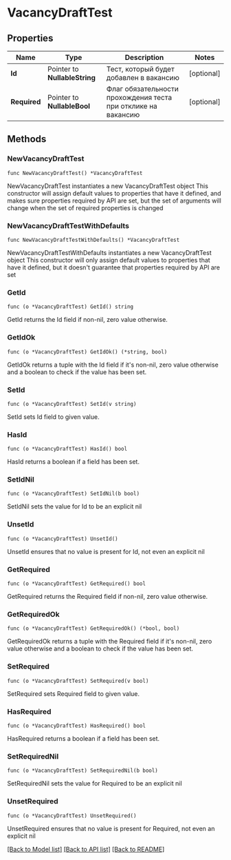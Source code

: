 # VacancyDraftTest

## Properties

Name | Type | Description | Notes
------------ | ------------- | ------------- | -------------
**Id** | Pointer to **NullableString** | Тест, который будет добавлен в вакансию | [optional] 
**Required** | Pointer to **NullableBool** | Флаг обязательности прохождения теста при отклике на вакансию | [optional] 

## Methods

### NewVacancyDraftTest

`func NewVacancyDraftTest() *VacancyDraftTest`

NewVacancyDraftTest instantiates a new VacancyDraftTest object
This constructor will assign default values to properties that have it defined,
and makes sure properties required by API are set, but the set of arguments
will change when the set of required properties is changed

### NewVacancyDraftTestWithDefaults

`func NewVacancyDraftTestWithDefaults() *VacancyDraftTest`

NewVacancyDraftTestWithDefaults instantiates a new VacancyDraftTest object
This constructor will only assign default values to properties that have it defined,
but it doesn't guarantee that properties required by API are set

### GetId

`func (o *VacancyDraftTest) GetId() string`

GetId returns the Id field if non-nil, zero value otherwise.

### GetIdOk

`func (o *VacancyDraftTest) GetIdOk() (*string, bool)`

GetIdOk returns a tuple with the Id field if it's non-nil, zero value otherwise
and a boolean to check if the value has been set.

### SetId

`func (o *VacancyDraftTest) SetId(v string)`

SetId sets Id field to given value.

### HasId

`func (o *VacancyDraftTest) HasId() bool`

HasId returns a boolean if a field has been set.

### SetIdNil

`func (o *VacancyDraftTest) SetIdNil(b bool)`

 SetIdNil sets the value for Id to be an explicit nil

### UnsetId
`func (o *VacancyDraftTest) UnsetId()`

UnsetId ensures that no value is present for Id, not even an explicit nil
### GetRequired

`func (o *VacancyDraftTest) GetRequired() bool`

GetRequired returns the Required field if non-nil, zero value otherwise.

### GetRequiredOk

`func (o *VacancyDraftTest) GetRequiredOk() (*bool, bool)`

GetRequiredOk returns a tuple with the Required field if it's non-nil, zero value otherwise
and a boolean to check if the value has been set.

### SetRequired

`func (o *VacancyDraftTest) SetRequired(v bool)`

SetRequired sets Required field to given value.

### HasRequired

`func (o *VacancyDraftTest) HasRequired() bool`

HasRequired returns a boolean if a field has been set.

### SetRequiredNil

`func (o *VacancyDraftTest) SetRequiredNil(b bool)`

 SetRequiredNil sets the value for Required to be an explicit nil

### UnsetRequired
`func (o *VacancyDraftTest) UnsetRequired()`

UnsetRequired ensures that no value is present for Required, not even an explicit nil

[[Back to Model list]](../README.md#documentation-for-models) [[Back to API list]](../README.md#documentation-for-api-endpoints) [[Back to README]](../README.md)


